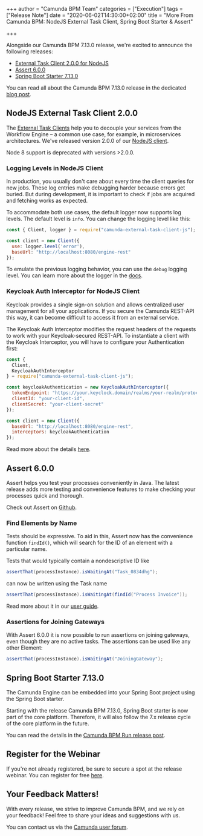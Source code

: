+++
author = "Camunda BPM Team"
categories = ["Execution"]
tags = ["Release Note"]
date = "2020-06-02T14:30:00+02:00"
title = "More From Camunda BPM: NodeJS External Task Client, Spring Boot Starter & Assert"

+++

Alongside our Camunda BPM 7.13.0 release, we're excited to announce the following releases:

* [External Task Client 2.0.0 for NodeJS](/post/2020/06/camunda-bpm-713-side-projects-released/#nodejs-external-task-client-2-0-0)
* [Assert 6.0.0](/post/2020/06/camunda-bpm-713-side-projects-released/#assert-6-0-0)
* [Spring Boot Starter 7.13.0](/post/2020/06/camunda-bpm-713-side-projects-released/#spring-boot-starter-7-13-0)


You can read all about the Camunda BPM 7.13.0 release in the dedicated [blog post](/post/2020/06/camunda-bpm-7130-released/).

<!--more-->

<!-- FEATURES EXPLANATIONS BEGIN -->

## NodeJS External Task Client 2.0.0

The [External Task Clients](https://docs.camunda.org/manual/7.13/user-guide/ext-client/) help you to decouple your services from the Workflow Engine – a common use case, for example, in microservices architectures. We've released version 2.0.0 of our [NodeJS client](https://github.com/camunda/camunda-external-task-client-js).

Node 8 support is deprecated with versions >2.0.0.


### Logging Levels in NodeJS Client
In production, you usually don't care about every time the client queries for new jobs. These log entries make debugging harder because errors get buried. But during development, it is important to check if jobs are acquired and fetching works as expected.

To accommodate both use cases, the default logger now supports log levels. The default level is `info`. You can change the logging level like this:

```javascript
const { Client, logger } = require("camunda-external-task-client-js");

const client = new Client({
  use: logger.level('error'),
  baseUrl: "http://localhost:8080/engine-rest"
});
```

To emulate the previous logging behavior, you can use the `debug` logging level. You can learn more about the logger in the [docs](https://github.com/camunda/camunda-external-task-client-js/blob/master/docs/logger.md).

### Keycloak Auth Interceptor for NodeJS Client
Keycloak provides a single sign-on solution and allows centralized user management for all your applications. If you secure the Camunda REST-API this way, it can become difficult to access it from an external service.

The Keycloak Auth Interceptor modifies the request headers of the requests to work with your Keycloak-secured REST-API. To instantiate a client with the Keycloak Interceptor, you will have to configure your Authentication first:

```JavaScript
const {
  Client,
  KeycloakAuthInterceptor
} = require("camunda-external-task-client-js");

const keycloakAuthentication = new KeycloakAuthInterceptor({
  tokenEndpoint: "https://your.keyclock.domain/realms/your-realm/protocol/openid-connect/token",
  clientId: "your-client-id",
  clientSecret: "your-client-secret"
});

const client = new Client({
  baseUrl: "http://localhost:8080/engine-rest",
  interceptors: keycloakAuthentication
});
```

Read more about the details [here](https://github.com/camunda/camunda-external-task-client-js/blob/master/docs/KeycloakAuthInterceptor.md).

## Assert 6.0.0

Assert helps you test your processes conveniently in Java. The latest release adds more testing and convenience features to make checking your processes quick and thorough.

Check out Assert on [Github](https://github.com/camunda/camunda-bpm-assert).

### Find Elements by Name
Tests should be expressive. To aid in this, Assert now has the convenience function `findId()`, which will search for the ID of an element with a particular name.

Tests that would typically contain a nondescriptive ID like

```Java
assertThat(processInstance).isWaitingAt("Task_0834dhg");
```
can now be written using the Task name
```Java
assertThat(processInstance).isWaitingAt(findId("Process Invoice"));
```

Read more about it in our [user guide](https://github.com/camunda/camunda-bpm-assert/blob/master/docs/User_Guide_BPMN.md#finding-tasks-events-and-gateways-by-name).


### Assertions for Joining Gateways

With Assert 6.0.0 it is now possible to run assertions on joining gateways, even though they are no active tasks.
The assertions can be used like any other Element:

```Java
assertThat(processInstance).isWaitingAt("JoiningGateway");
```

## Spring Boot Starter 7.13.0
The Camunda Engine can be embedded into your Spring Boot project using the Spring Boot starter.

Starting with the release Camunda BPM 7.13.0, Spring Boot starter is now part of the core platform. Therefore, it will also follow the 7.x release cycle of the core platform in the future.

You can read the details in the [Camunda BPM Run release post](https://blog.camunda.com/post/2020/03/introducing-camunda-bpm-run/#changes-in-camunda-bpm-spring-boot-starter).

## Register for the Webinar

If you're not already registered, be sure to secure a spot at the release webinar. You can register for free [here](https://register.gotowebinar.com/register/6891541377977636112).

## Your Feedback Matters!

With every release, we strive to improve Camunda BPM, and we rely on your feedback! Feel free to share your ideas and suggestions with us.

You can contact us via the [Camunda user forum](https://forum.camunda.org/t/camunda-bpm-7-13-0-feature-feedback/20355).
